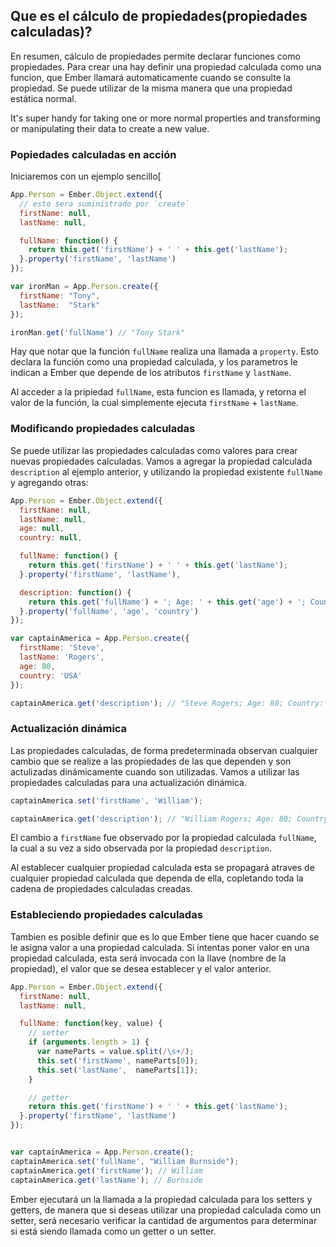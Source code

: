 ## Que es el cálculo de propiedades(propiedades calculadas)?

En resumen, cálculo de propiedades permite declarar funciones como propiedades. Para crear una hay definir una propiedad calculada como una funcion, que Ember llamará automaticamente cuando se consulte la propiedad. Se puede utilizar de la misma manera que una propiedad estática normal.

It's super handy for taking one or more normal properties and transforming or manipulating their data to create a new value. 

### Popiedades calculadas en acción

Iniciaremos con un ejemplo sencillo[

```javascript
App.Person = Ember.Object.extend({
  // esto sera suministrado por `create`
  firstName: null,
  lastName: null,

  fullName: function() {
    return this.get('firstName') + ' ' + this.get('lastName');
  }.property('firstName', 'lastName')
});

var ironMan = App.Person.create({
  firstName: "Tony",
  lastName:  "Stark"
});

ironMan.get('fullName') // "Tony Stark"
```
Hay que notar que la función `fullName` realiza una llamada a `property`. Esto declara la función como una propiedad calculada, y los parametros le indican a Ember que depende de los atributos `firstName` y `lastName`.

Al acceder a la pripiedad `fullName`, esta funcion es llamada, y retorna el valor de la función, la cual simplemente ejecuta `firstName` + `lastName`.

### Modificando propiedades calculadas

Se puede utilizar las propiedades calculadas como valores para crear nuevas propiedades calculadas. Vamos a agregar la propiedad calculada `description` al ejemplo anterior, y utilizando la propiedad existente `fullName` y agregando otras:

```javascript
App.Person = Ember.Object.extend({
  firstName: null,
  lastName: null,
  age: null,
  country: null,

  fullName: function() {
    return this.get('firstName') + ' ' + this.get('lastName');
  }.property('firstName', 'lastName'),

  description: function() {
    return this.get('fullName') + '; Age: ' + this.get('age') + '; Country: ' + this.get('country');
  }.property('fullName', 'age', 'country')
});

var captainAmerica = App.Person.create({
  firstName: 'Steve',
  lastName: 'Rogers',
  age: 80,
  country: 'USA'
});

captainAmerica.get('description'); // "Steve Rogers; Age: 80; Country: USA"
```

### Actualización dinámica

Las propiedades calculadas, de forma predeterminada observan cualquier cambio que se realize a las propiedades de las que dependen y son actulizadas dinámicamente cuando son utilizadas. Vamos a utilizar las propiedades calculadas para una actualización dinámica.

```javascript
captainAmerica.set('firstName', 'William');

captainAmerica.get('description'); // "William Rogers; Age: 80; Country: USA"
```

El cambio a `firstName` fue observado por la propiedad calculada `fullName`, la cual a su vez a sido observada por la propiedad `description`.

Al establecer cualquier propiedad calculada esta se propagará atraves de cualquier propiedad calculada que dependa de ella, copletando toda la cadena de propiedades calculadas creadas.

### Estableciendo propiedades calculadas

Tambien es posible definir que es lo que Ember tiene que hacer cuando se le asigna valor a una propiedad calculada. Si intentas poner valor en una propiedad calculada, esta será invocada con la llave (nombre de la propiedad), el valor que se desea establecer y el valor anterior.

```javascript
App.Person = Ember.Object.extend({
  firstName: null,
  lastName: null,

  fullName: function(key, value) {
    // setter
    if (arguments.length > 1) {
      var nameParts = value.split(/\s+/);
      this.set('firstName', nameParts[0]);
      this.set('lastName',  nameParts[1]);
    }

    // getter
    return this.get('firstName') + ' ' + this.get('lastName');
  }.property('firstName', 'lastName')
});


var captainAmerica = App.Person.create();
captainAmerica.set('fullName', "William Burnside");
captainAmerica.get('firstName'); // William
captainAmerica.get('lastName'); // Burnside
```

Ember ejecutará un la llamada a la propiedad calculada para los setters y  getters, de manera que si deseas utilizar una propiedad calculada como un setter, será necesario verificar la cantidad de argumentos para determinar si está siendo llamada como un getter o un setter.
